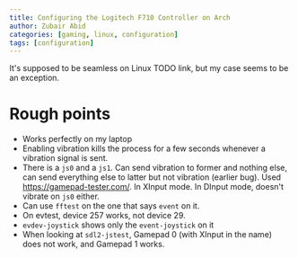 ```yaml
---
title: Configuring the Logitech F710 Controller on Arch
author: Zubair Abid
categories: [gaming, linux, configuration]
tags: [configuration]
---
```


It's supposed to be seamless on Linux TODO link,
but my case seems to be an exception.

# Rough points

- Works perfectly on my laptop
- Enabling vibration kills the process for a few seconds whenever a vibration
  signal is sent.
- There is a `js0` and a `js1`. Can send vibration to former and nothing else,
  can send everything else to latter but not vibration (earlier bug). Used
  <https://gamepad-tester.com/>. In XInput mode. In DInput mode, doesn't vibrate
  on `js0` either.
- Can use `fftest` on the one that says `event` on it.
- On evtest, device 257 works, not device 29.
- `evdev-joystick` shows only the `event-joystick` on it
- When looking at `sdl2-jstest`, Gamepad 0 (with XInput in the name)
  does not work, and Gamepad 1 works.
